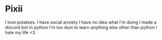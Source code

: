 # Pixii
I love potatoes.
I have social anxiety
I have no idea what I'm doing
I made a discord bot in python
I'm too dum to learn anything else other than python
I hate my life <3
